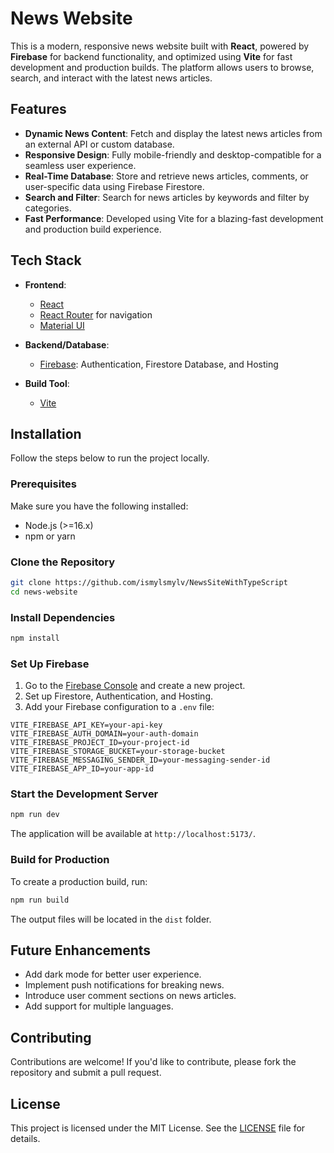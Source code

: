 # News Website  

This is a modern, responsive news website built with **React**, powered by **Firebase** for backend functionality, and optimized using **Vite** for fast development and production builds. The platform allows users to browse, search, and interact with the latest news articles.  

## Features  

- **Dynamic News Content**: Fetch and display the latest news articles from an external API or custom database.  
- **Responsive Design**: Fully mobile-friendly and desktop-compatible for a seamless user experience.  
- **Real-Time Database**: Store and retrieve news articles, comments, or user-specific data using Firebase Firestore.  
- **Search and Filter**: Search for news articles by keywords and filter by categories.  
- **Fast Performance**: Developed using Vite for a blazing-fast development and production build experience.  

## Tech Stack  

- **Frontend**:  
  - [React](https://reactjs.org/)  
  - [React Router](https://reactrouter.com/) for navigation  
  - [Material UI](https://mui.com/)

- **Backend/Database**:  
  - [Firebase](https://firebase.google.com/): Authentication, Firestore Database, and Hosting  

- **Build Tool**:  
  - [Vite](https://vitejs.dev/)  

## Installation  

Follow the steps below to run the project locally.  

### Prerequisites  

Make sure you have the following installed:  
- Node.js (>=16.x)  
- npm or yarn  

### Clone the Repository  

```bash  
git clone https://github.com/ismylsmylv/NewsSiteWithTypeScript
cd news-website  
```  

### Install Dependencies  

```bash  
npm install  
```  

### Set Up Firebase  

1. Go to the [Firebase Console](https://console.firebase.google.com/) and create a new project.  
2. Set up Firestore, Authentication, and Hosting.  
3. Add your Firebase configuration to a `.env` file:  

```plaintext  
VITE_FIREBASE_API_KEY=your-api-key  
VITE_FIREBASE_AUTH_DOMAIN=your-auth-domain  
VITE_FIREBASE_PROJECT_ID=your-project-id  
VITE_FIREBASE_STORAGE_BUCKET=your-storage-bucket  
VITE_FIREBASE_MESSAGING_SENDER_ID=your-messaging-sender-id  
VITE_FIREBASE_APP_ID=your-app-id  
```  

### Start the Development Server  

```bash  
npm run dev  
```  

The application will be available at `http://localhost:5173/`.  

### Build for Production  

To create a production build, run:  

```bash  
npm run build  
```  

The output files will be located in the `dist` folder.  

## Future Enhancements  

- Add dark mode for better user experience.  
- Implement push notifications for breaking news.  
- Introduce user comment sections on news articles.  
- Add support for multiple languages.  

## Contributing  

Contributions are welcome! If you'd like to contribute, please fork the repository and submit a pull request.  

## License  

This project is licensed under the MIT License. See the [LICENSE](LICENSE) file for details.  
